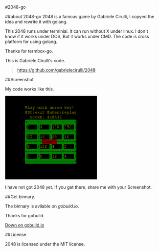 #2048-go

##about 2048-go
2048 is a famous game by Gabriele Cirulli, I copyed the idea and rewrite it with golang. 

This 2048 runs under terminial. It can run without X under linux. I don't know if it works under DOS, But it works under CMD. The code is cross platform for using golang. 

Thanks for termbox-go.

This is Gabriele Cirulli's code. 

> https://github.com/gabrielecirulli/2048

##Screenshot

My code works like this.

![Screenshot-2048-go](./img/Screenshot.png)

I have not got 2048 yet. If you get there, share me with your Screenshot.


##Get binnary.

The binnary is avilable on *gobuild.io*.

Thanks for gobuild.

[Down on gobuild.io](http://gobuild.io/download/github.com/wangwenbin/2048-go)

##License

2048 is licensed under the MIT license.
